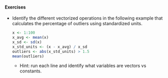 #### Exercises

- Identify the different vectorized operations in the following
  example that calculates the percentage of outliers using standardized units.
  ```r
  x <- 1:100
  x_avg <- mean(x)
  x_sd <- sd(x)
  x_std_units <- (x - x_avg) / x_sd
  outliers <- abs(x_std_units) > 1.5
  mean(outliers)
  ```
  - Hint: run each line and identify what variables are vectors vs constants.
 
